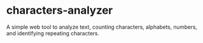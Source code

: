# characters-analyzer
A simple web tool to analyze text, counting characters, alphabets, numbers, and identifying repeating characters.
